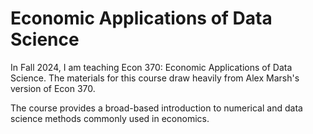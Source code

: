 # Economic Applications of Data Science

In Fall 2024, I am teaching Econ 370: Economic Applications of Data Science. The materials for this course draw heavily from Alex Marsh's version of Econ 370. 

The course provides a broad-based introduction to numerical and data science methods commonly used in economics. 

